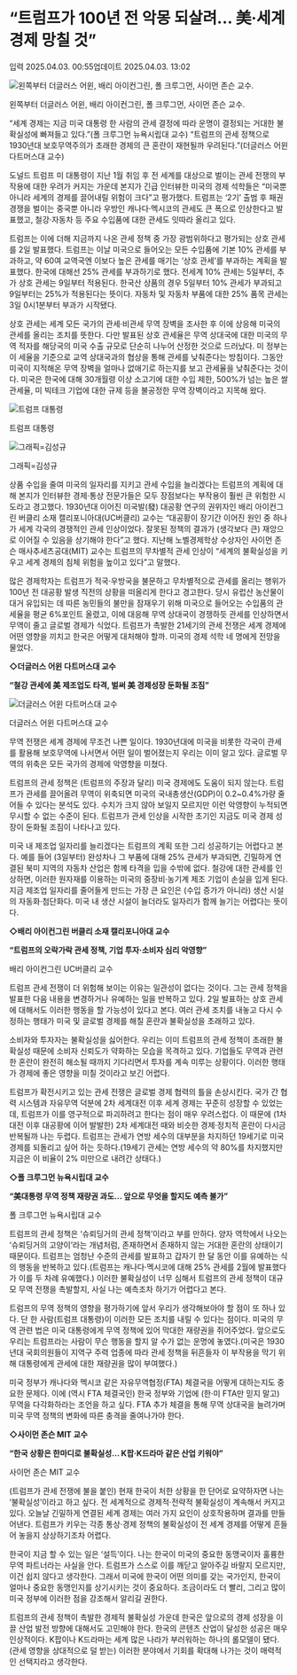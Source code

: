 # “트럼프가 100년 전 악몽 되살려... 美·세계 경제 망칠 것”

입력 2025.04.03. 00:55업데이트 2025.04.03. 13:02

![왼쪽부터 더글러스 어윈, 배리 아이컨그린, 폴 크루그먼, 사이먼 존슨 교수.](https://www.chosun.com/resizer/v2/2L3IRPMQZZCJPA5HFXUW4Z2YXQ.jpg?auth=dd737a93f31fee2c55e232fdf59456671b1383dbbd5b05bf34de849c30bd5ea8\&width=616)

왼쪽부터 더글러스 어윈, 배리 아이컨그린, 폴 크루그먼, 사이먼 존슨 교수.

“세계 경제는 지금 미국 대통령 한 사람의 관세 결정에 따라 운명이 결정되는 거대한 불확실성에 빠져들고 있다.”(폴 크루그먼 뉴욕시립대 교수) “트럼프의 관세 정책으로 1930년대 보호무역주의가 초래한 경제의 큰 혼란이 재현될까 우려된다.”(더글러스 어윈 다트머스대 교수)

도널드 트럼프 미 대통령이 지난 1월 취임 후 전 세계를 대상으로 벌이는 관세 전쟁의 부작용에 대한 우려가 커지는 가운데 본지가 긴급 인터뷰한 미국의 경제 석학들은 “미국뿐 아니라 세계의 경제를 끌어내릴 위험이 크다”고 평가했다. 트럼프는 ‘2기’ 출범 후 패권 경쟁을 벌이는 중국뿐 아니라 우방인 캐나다·멕시코의 관세도 큰 폭으로 인상한다고 발표했고, 철강·자동차 등 주요 수입품에 대한 관세도 잇따라 올리고 있다.

트럼프는 이에 더해 지금까지 나온 관세 정책 중 가장 광범위하다고 평가되는 상호 관세를 2일 발표했다. 트럼프는 이날 미국으로 들어오는 모든 수입품에 기본 10% 관세를 부과하고, 약 60여 교역국엔 이보다 높은 관세를 매기는 ‘상호 관세’를 부과하는 계획을 발표했다. 한국에 대해선 25% 관세를 부과하기로 했다. 전세계 10% 관세는 5일부터, 추가 상호 관세는 9일부터 적용된다. 한국산 상품의 경우 5일부터 10% 관세가 부과되고 9일부터는 25%가 적용된다는 뜻이다. 자동차 및 자동차 부품에 대한 25% 품목 관세는 3일 0시1분부터 부과가 시작됐다.

상호 관세는 세계 모든 국가의 관세·비관세 무역 장벽을 조사한 후 이에 상응해 미국의 관세를 올리는 조치를 뜻한다. 다만 발표된 상호 관세율은 무역 상대국에 대한 미국의 무역 적자를 해당국의 미국 수출 규모로 단순히 나누어 산정한 것으로 드러났다. 미 정부는 이 세율을 기준으로 교역 상대국과의 협상을 통해 관세를 낮춰준다는 방침이다. 그동안 미국이 지적해온 무역 장벽을 얼마나 없애기로 하는지를 보고 관세율을 낮춰준다는 것이다. 미국은 한국에 대해 30개월령 이상 소고기에 대한 수입 제한, 500%가 넘는 높은 쌀 관세율, 미 빅테크 기업에 대한 규제 등을 불공정한 무역 장벽이라고 지목해 왔다.

![트럼프 대통령](https://www.chosun.com/resizer/v2/GFM6VIOOXRAGDFPSIPOEXLWU3M.jpg?auth=7bb29f1b2619958f67af3472889e16ac2d0b34707de34bb4f584299999ab572d\&width=600\&height=1129\&smart=true)

트럼프 대통령

![그래픽=김성규](https://www.chosun.com/resizer/v2/IIE6GDBNBBDBRPAKZMOJ7ELGYA.png?auth=45f2843765f455a44903ae0b4e57b1eaa886c7318964100018d6c23e638a70e1\&width=480\&height=590\&smart=true)

그래픽=김성규

상품 수입을 줄여 미국의 일자리를 지키고 관세 수입을 늘리겠다는 트럼프의 계획에 대해 본지가 인터뷰한 경제·통상 전문가들은 모두 장점보다는 부작용이 훨씬 큰 위험한 시도라고 경고했다. 1930년대 이어진 미국발(發) 대공황 연구의 권위자인 배리 아이컨그린 버클리 소재 캘리포니아대(UC버클리) 교수는 “대공황이 장기간 이어진 원인 중 하나가 세계 각국의 경쟁적인 관세 인상이었다. 잘못된 정책의 결과가 (생각보다 큰) 재앙으로 이어질 수 있음을 상기해야 한다”고 했다. 지난해 노벨경제학상 수상자인 사이먼 존슨 매사추세츠공대(MIT) 교수는 트럼프의 무차별적 관세 인상이 “세계의 불확실성을 키우고 세계 경제의 침체 위험을 높이고 있다”고 말했다.

많은 경제학자는 트럼프가 적국·우방국을 불문하고 무차별적으로 관세를 올리는 행위가 100년 전 대공황 발생 직전의 상황을 떠올리게 한다고 경고한다. 당시 유럽산 농산물이 대거 유입되는 데 따른 농민들의 불만을 잠재우기 위해 미국으로 들어오는 수입품의 관세율을 평균 6%포인트 올렸고, 이에 대응해 무역 상대국이 경쟁하듯 관세를 인상하면서 무역이 줄고 글로벌 경제가 식었다. 트럼프가 촉발한 21세기의 관세 전쟁은 세계 경제에 어떤 영향을 끼치고 한국은 어떻게 대처해야 할까. 미국의 경제 석학 네 명에게 전망을 물었다.

**◇더글러스 어윈 다트머스대 교수**

**“철강 관세에 美 제조업도 타격, 벌써 美 경제성장 둔화될 조짐”**

![더글러스 어윈 다트머스대 교수](https://www.chosun.com/resizer/v2/FJ5TTLOCX5EGHAOUT4IVFIKIUQ.jpg?auth=d356b371b464f14ee78052491aff7df9dc262e68868c2471824e6df45e820492\&width=616)

더글러스 어윈 다트머스대 교수

무역 전쟁은 세계 경제에 무조건 나쁜 일이다. 1930년대에 미국을 비롯한 각국이 관세를 활용해 보호무역에 나서면서 어떤 일이 벌어졌는지 우리는 이미 알고 있다. 글로벌 무역의 위축은 모든 국가의 경제에 악영향을 미쳤다.

트럼프의 관세 정책은 (트럼프의 주장과 달리) 미국 경제에도 도움이 되지 않는다. 트럼프가 관세를 끌어올려 무역이 위축되면 미국의 국내총생산(GDP)이 0.2\~0.4%가량 줄어들 수 있다는 분석도 있다. 수치가 크지 않아 보일지 모르지만 이런 악영향이 누적되면 무시할 수 없는 수준이 된다. 트럼프가 관세 인상을 시작한 초기인 지금도 미국 경제 성장이 둔화될 조짐이 나타나고 있다.

미국 내 제조업 일자리를 늘리겠다는 트럼프의 계획 또한 그리 성공하기는 어렵다고 본다. 예를 들어 (3일부터) 완성차나 그 부품에 대해 25% 관세가 부과되면, 긴밀하게 연결된 북미 지역의 자동차 산업은 함께 타격을 입을 수밖에 없다. 철강에 대한 관세를 인상하면, 이러한 원자재를 이용하는 미국의 중장비·농기계 제조 기업이 손실을 입게 된다. 지금 제조업 일자리를 줄어들게 만드는 가장 큰 요인은 (수입 증가가 아니라) 생산 시설의 자동화·첨단화다. 미국 내 생산 시설이 늘더라도 일자리가 함께 늘기는 어렵다는 뜻이다.

**◇배리 아이컨그린 버클리 소재 캘리포니아대 교수**

**“트럼프의 오락가락 관세 정책, 기업 투자·소비자 심리 악영향”**

배리 아이컨그린 UC버클리 교수

트럼프 관세 전쟁이 더 위험해 보이는 이유는 일관성이 없다는 것이다. 그는 관세 정책을 발표한 다음 내용을 변경하거나 유예하는 일을 반복하고 있다. 2일 발표하는 상호 관세에 대해서도 이러한 행동을 할 가능성이 있다고 본다. 여러 관세 조치를 내놓고 다시 수정하는 행태가 미국 및 글로벌 경제를 해칠 혼란과 불확실성을 초래하고 있다.

소비자와 투자자는 불확실성을 싫어한다. 우리는 이미 트럼프의 관세 정책이 초래한 불확실성 때문에 소비자 신뢰도가 약화하는 모습을 목격하고 있다. 기업들도 무역과 관련한 혼란이 완전히 해소될 때까지 기다리면서 투자를 계속 미루는 상황이다. 이러한 행태가 경제에 좋은 영향을 미칠 것이라고 보긴 어렵다.

트럼프가 확전시키고 있는 관세 전쟁은 글로벌 경제 협력의 틀을 손상시킨다. 국가 간 협력 시스템과 자유무역 덕분에 2차 세계대전 이후 세계 경제는 꾸준히 성장할 수 있었는데, 트럼프가 이를 영구적으로 파괴하려고 한다는 점이 매우 우려스럽다. 이 때문에 (1차 대전 이후 대공황에 이어 발발한) 2차 세계대전 때와 비슷한 경제·정치적 혼란이 다시금 반복될까 나는 두렵다. 트럼프는 관세가 연방 세수의 대부분을 차지하던 19세기로 미국 경제를 되돌리고 싶어 하는 듯하다.(19세기 관세는 연방 세수의 약 80%를 차지했지만 지금은 이 비율이 2% 미만으로 내려간 상태다.)

**◇폴 크루그먼 뉴욕시립대 교수**

**“美대통령 무역 정책 재량권 과도… 앞으로 무엇을 할지도 예측 불가”**

폴 크루그먼 뉴욕시립대 교수

트럼프의 관세 정책은 ‘슈뢰딩거의 관세 정책’이라고 부를 만하다. 양자 역학에서 나오는 ‘슈뢰딩거의 고양이’라는 개념처럼, 존재하면서 존재하지 않는 거대한 혼란의 상태이기 때문이다. 트럼프는 엄청난 수준의 관세를 발표하고 갑자기 한 달 동안 이를 유예하는 식의 행동을 반복하고 있다.(트럼프는 캐나다·멕시코에 대해 25% 관세를 2월에 발표했다가 이를 두 차례 유예했다.) 이러한 불확실성이 너무 심해서 트럼프의 관세 정책이 대규모 무역 전쟁을 촉발할지, 사실 나는 예측조차 하기가 어렵다고 본다.

트럼프의 무역 정책의 영향을 평가하기에 앞서 우리가 생각해보아야 할 점이 또 하나 있다. 단 한 사람(트럼프 대통령)이 이러한 모든 조치를 내릴 수 있다는 점이다. 미국의 무역 관련 법은 미국 대통령에게 무역 정책에 있어 막대한 재량권을 쥐어주었다. 앞으로도 우리는 트럼프라는 사람이 무슨 행동을 할지 알 수가 없는 운명에 놓였다.(미국은 1930년대 국회의원들이 지역구 주력 업종에 따라 관세 정책을 뒤흔들자 이 부작용을 막기 위해 대통령에게 관세에 대한 재량권을 많이 부여했다.)

미국 정부가 캐나다와 멕시코 같은 자유무역협정(FTA) 체결국을 어떻게 대하는지도 중요한 문제다. 이에 (역시 FTA 체결국인) 한국 정부와 기업에 (한·미 FTA만 믿지 말고) 무역을 다각화하라는 조언을 하고 싶다. FTA 추가 체결을 통해 무역 상대국을 늘려가며 미국 무역 정책의 변화에 따른 충격을 줄여나가야 한다.

**◇사이먼 존슨 MIT 교수**

**“한국 상황은 한마디로 불확실성… K팝·K드라마 같은 산업 키워야”**

사이먼 존슨 MIT 교수

(트럼프가 관세 전쟁에 불을 붙인) 현재 한국이 처한 상황을 한 단어로 요약하자면 나는 ‘불확실성’이라고 하고 싶다. 전 세계적으로 경제적·전략적 불확실성이 계속해서 커지고 있다. 오늘날 긴밀하게 연결된 세계 경제는 여러 가지 요인이 상호작용하며 결과를 만들어낸다. 트럼프가 키우는 각종 통상·경제 정책의 불확실성이 전 세계 경제를 어떻게 흔들어 놓을지 상상하기조차 어렵다.

한국이 지금 할 수 있는 일은 ‘설득’이다. 나는 한국이 미국의 중요한 동맹국이자 훌륭한 무역 파트너라는 사실을 안다. 트럼프가 스스로 이를 깨닫고 알아주길 바랄지 모르지만, 이건 쉽지 않다고 생각한다. 그래서 미국에 한국이 어떤 의미를 갖는 국가인지, 한국이 얼마나 중요한 동맹인지를 상기시키는 것이 중요하다. 조금이라도 더 빨리, 그리고 많이 미국 정부에 이러한 점을 강조해서 알리길 권한다.

트럼프의 관세 정책이 촉발한 경제적 불확실성 가운데 한국은 앞으로의 경제 성장을 이끌 산업 발전 방향에 대해서도 고민해야 한다. 한국의 콘텐츠 산업이 달성한 성공은 매우 인상적이다. K팝이나 K드라마는 세계 많은 나라가 부러워하는 하나의 롤모델이 됐다. (관세 영향을 상대적으로 덜 받는) 이러한 분야에서 기회를 확대해 나가는 것이 매력적인 선택지라고 생각한다.
